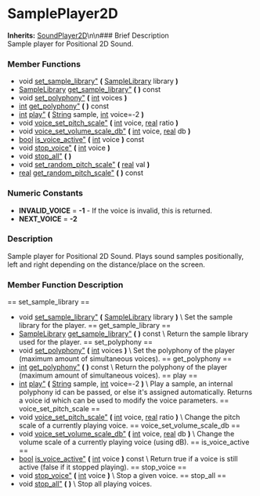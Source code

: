 #  SamplePlayer2D  
**Inherits:** [SoundPlayer2D](class_soundplayer2d)\\n\\n###  Brief Description  
Sample player for Positional 2D Sound.
###  Member Functions 
  * void [set_sample_library"](#set_sample_library) **(** [SampleLibrary](class_samplelibrary) library  **)**
  * [SampleLibrary](class_samplelibrary) [get_sample_library"](#get_sample_library) **(** **)** const
  * void [set_polyphony"](#set_polyphony) **(** [int](class_int) voices  **)**
  * [int](class_int) [get_polyphony"](#get_polyphony) **(** **)** const
  * [int](class_int) [play"](#play) **(** [String](class_string) sample, [int](class_int) voice=-2  **)**
  * void [voice_set_pitch_scale"](#voice_set_pitch_scale) **(** [int](class_int) voice, [real](class_real) ratio  **)**
  * void [voice_set_volume_scale_db"](#voice_set_volume_scale_db) **(** [int](class_int) voice, [real](class_real) db  **)**
  * [bool](class_bool) [is_voice_active"](#is_voice_active) **(** [int](class_int) voice  **)** const
  * void [stop_voice"](#stop_voice) **(** [int](class_int) voice  **)**
  * void [stop_all"](#stop_all) **(** **)**
  * void [set_random_pitch_scale"](#set_random_pitch_scale) **(** [real](class_real) val  **)**
  * [real](class_real) [get_random_pitch_scale"](#get_random_pitch_scale) **(** **)** const
###  Numeric Constants  
  * **INVALID_VOICE** = **-1** - If the voice is invalid, this is returned.
  * **NEXT_VOICE** = **-2**
###  Description  
Sample player for Positional 2D Sound. Plays sound samples positionally, left and right depending on the distance/place on the screen.
###  Member Function Description  
==  set_sample_library  ==
  * void [set_sample_library"](#set_sample_library) **(** [SampleLibrary](class_samplelibrary) library  **)**
\\
Set the sample library for the player.
==  get_sample_library  ==
  * [SampleLibrary](class_samplelibrary) [get_sample_library"](#get_sample_library) **(** **)** const
\\
Return the sample library used for the player.
==  set_polyphony  ==
  * void [set_polyphony"](#set_polyphony) **(** [int](class_int) voices  **)**
\\
Set the polyphony of the player (maximum amount of simultaneous voices).
==  get_polyphony  ==
  * [int](class_int) [get_polyphony"](#get_polyphony) **(** **)** const
\\
Return the polyphony of the player (maximum amount of simultaneous voices).
==  play  ==
  * [int](class_int) [play"](#play) **(** [String](class_string) sample, [int](class_int) voice=-2  **)**
\\
Play a sample, an internal polyphony id can be passed, or else it's assigned automatically. Returns a voice id which can be used to modify the voice parameters.
==  voice_set_pitch_scale  ==
  * void [voice_set_pitch_scale"](#voice_set_pitch_scale) **(** [int](class_int) voice, [real](class_real) ratio  **)**
\\
Change the pitch scale of a currently playing voice.
==  voice_set_volume_scale_db  ==
  * void [voice_set_volume_scale_db"](#voice_set_volume_scale_db) **(** [int](class_int) voice, [real](class_real) db  **)**
\\
Change the volume scale of a currently playing voice (using dB).
==  is_voice_active  ==
  * [bool](class_bool) [is_voice_active"](#is_voice_active) **(** [int](class_int) voice  **)** const
\\
Return true if a voice is still active (false if it stopped playing).
==  stop_voice  ==
  * void [stop_voice"](#stop_voice) **(** [int](class_int) voice  **)**
\\
Stop a given voice.
==  stop_all  ==
  * void [stop_all"](#stop_all) **(** **)**
\\
Stop all playing voices.
